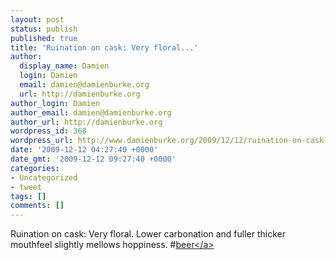 ```yaml
---
layout: post
status: publish
published: true
title: 'Ruination on cask: Very floral...'
author:
  display_name: Damien
  login: Damien
  email: damien@damienburke.org
  url: http://damienburke.org
author_login: Damien
author_email: damien@damienburke.org
author_url: http://damienburke.org
wordpress_id: 368
wordpress_url: http://www.damienburke.org/2009/12/12/ruination-on-cask-very-floral/
date: '2009-12-12 04:27:40 +0000'
date_gmt: '2009-12-12 09:27:40 +0000'
categories:
- Uncategorized
- tweet
tags: []
comments: []
---
```

<p>Ruination on cask: Very floral. Lower carbonation and fuller thicker mouthfeel slightly mellows hoppiness. #<a href="http:&#47;&#47;search.twitter.com&#47;search?q=%23beer" class="aktt_hashtag">beer<&#47;a></p>
